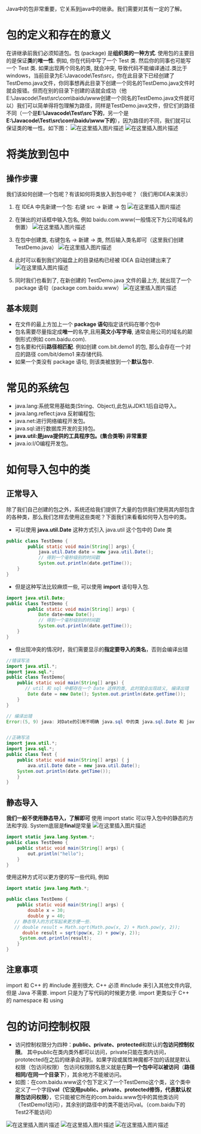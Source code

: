 Java中的包非常重要，它关系到java中的继承。我们需要对其有一定的了解。
# 包的定义和存在的意义
在讲继承前我们必须知道包。包 (package) 是**组织类的一种方式**. 使用包的主要目的是保证**类**的**唯一性**.
例如, 你在代码中写了一个 Test 类. 然后你的同事也可能写一个 Test 类. 如果出现两个同名的类, 就会冲突, 导致代码不能编译通过.类比于windows，当前目录为E:\Javacode\Test\src，你在此目录下已经创建了TestDemo.java文件，你同事想再此目录下创建一个同名的TestDemo.java文件时就会报错。但而在别的目录下创建的话就会成功（他E:\Javacode\Test\src\com\baidu\www创建一个同名的TestDemo.java文件就可以）我们可以简单得将包理解为路径，同样是TestDemo.java文件，但它们的路径不同（一个是**E:\Javacode\Test\src下的**，另一个是**E:\Javacode\Test\src\com\baidu\www下的**），因为路径的不同，我们就可以保证类的唯一性。如下图：
![在这里插入图片描述](https://img-blog.csdnimg.cn/20210112104139351.png?x-oss-process=image/watermark,type_ZmFuZ3poZW5naGVpdGk,shadow_10,text_aHR0cHM6Ly9ibG9nLmNzZG4ubmV0L3FxXzQ1NjYxMTI1,size_16,color_FFFFFF,t_70)
![在这里插入图片描述](https://img-blog.csdnimg.cn/20210112104829338.png)
# 将类放到包中
## 操作步骤
我们该如何创建一个包呢？有该如何将类放入到包中呢？（我们用IDEA来演示）

 1. 在 IDEA 中先新建一个包: 右键 src -> 新建 -> 包
![在这里插入图片描述](https://img-blog.csdnimg.cn/20210112105747668.png?x-oss-process=image/watermark,type_ZmFuZ3poZW5naGVpdGk,shadow_10,text_aHR0cHM6Ly9ibG9nLmNzZG4ubmV0L3FxXzQ1NjYxMTI1,size_16,color_FFFFFF,t_70)


 2. 在弹出的对话框中输入包名, 例如 baidu.com.www(一般情况下为公司域名的倒置）
![在这里插入图片描述](https://img-blog.csdnimg.cn/20210112105712532.png)
 3. 在包中创建类, 右键包名 -> 新建 -> 类, 然后输入类名即可（这里我们创建TestDemo.java）
![在这里插入图片描述](https://img-blog.csdnimg.cn/20210112110002377.png?x-oss-process=image/watermark,type_ZmFuZ3poZW5naGVpdGk,shadow_10,text_aHR0cHM6Ly9ibG9nLmNzZG4ubmV0L3FxXzQ1NjYxMTI1,size_16,color_FFFFFF,t_70)
4)	此时可以看到我们的磁盘上的目录结构已经被 IDEA 自动创建出来了
![在这里插入图片描述](https://img-blog.csdnimg.cn/20210112110055237.png?x-oss-process=image/watermark,type_ZmFuZ3poZW5naGVpdGk,shadow_10,text_aHR0cHM6Ly9ibG9nLmNzZG4ubmV0L3FxXzQ1NjYxMTI1,size_16,color_FFFFFF,t_70)


5)	同时我们也看到了, 在新创建的 TestDemo.java 文件的最上方, 就出现了一个 package 语句（package com.baidu.www）
![在这里插入图片描述](https://img-blog.csdnimg.cn/20210112110226191.png?x-oss-process=image/watermark,type_ZmFuZ3poZW5naGVpdGk,shadow_10,text_aHR0cHM6Ly9ibG9nLmNzZG4ubmV0L3FxXzQ1NjYxMTI1,size_16,color_FFFFFF,t_70)
## 基本规则
 - 在文件的最上方加上一个 **package 语句**指定该代码在哪个包中
 - 包名需要尽量指定成**唯一**的名字,且用**英文小写字母**, 通常会用公司的域名的颠倒形式(例如 com.baidu.com).
 - 包名要和代码**路径相匹配**. 例如创建 com.bit.demo1 的包, 那么会存在一个对应的路径 com/bit/demo1 来存储代码.
 - 如果一个类没有 package 语句, 则该类被放到一个**默认包**中.

# 常见的系统包
 - java.lang:系统常用基础类(String、Object),此包从JDK1.1后自动导入。
 - java.lang.reﬂect:java 反射编程包;
 - java.net:进行网络编程开发包。
 - java.sql:进行数据库开发的支持包。
 - **java.util:是java提供的工具程序包。(集合类等) 非常重要**
 - java.io:I/O编程开发包。

 # 如何导入包中的类
 ## 正常导入
 除了我们自己创建的包之外，系统还给我们提供了大量的包供我们使用其内部包含的各种类，那么我们怎样去使用这些类呢？下面我们来看看如何导入包中的类。
 - 可以使用 **java.util.Date** 这种方式引入 java.util 这个包中的 Date 类

```java
public class TestDemo {
        public static void main(String[] args) {
            java.util.Date date = new java.util.Date();
            // 得到一个毫秒级别的时间戳
            System.out.println(date.getTime());
    }
}
```

 - 但是这种写法比较麻烦一些, 可以使用 **import** 语句导入包.

```java
import java.util.Date;
public class TestDemo {
        public static void main(String[] args) {
            Date date=new Date();
            // 得到一个毫秒级别的时间戳
            System.out.println(date.getTime());
    }
}
```

 - 但出现冲突的情况时，我们需要显示的**指定要导入的类名**，否则会编译出错


```java
//错误写法
import java.util.*; 
import java.sql.*; 
public class TestDemo{
    public static void main(String[] args) {
       // util 和 sql 中都存在一个 Date 这样的类, 此时就会出现歧义, 编译出错
        Date date = new Date(); System.out.println(date.getTime());
    }
}

// 编译出错
Error:(5, 9) java: 对Date的引用不明确 java.sql 中的类 java.sql.Date 和 java.util 中的类 java.util.Date 都匹配


//正确写法
import java.util.*; 
import java.sql.*; 
public class Test {
    public static void main(String[] args) { j
        ava.util.Date date = new java.util.Date(); 
    System.out.println(date.getTime());
    }
}
```

  ## 静态导入
  **我们一般不使用静态导入，了解即可**
使用 import static 可以导入包中的静态的方法和字段.
System底层是**final**是常量
![在这里插入图片描述](https://img-blog.csdnimg.cn/20210112113329894.png?x-oss-process=image/watermark,type_ZmFuZ3poZW5naGVpdGk,shadow_10,text_aHR0cHM6Ly9ibG9nLmNzZG4ubmV0L3FxXzQ1NjYxMTI1,size_16,color_FFFFFF,t_70)


```java
import static java.lang.System.*; 
public class TestDemo {
    public static void main(String[] args) { 
        out.println("hello");
    }
}
```
使用这种方式可以更方便的写一些代码, 例如

```java
import static java.lang.Math.*;

public class TestDemo {
    public static void main(String[] args) { 
        double x = 30;
        double y = 40;
   // 静态导入的方式写起来更方便一些.
   // double result = Math.sqrt(Math.pow(x, 2) + Math.pow(y, 2)); 
      double result = sqrt(pow(x, 2) + pow(y, 2)); 
     System.out.println(result);
    }
}
```
  ## 注意事项
   import 和 C++ 的 #include 差别很大. C++ 必须 #include 来引入其他文件内容, 但是 Java 不需要. import 只是为了写代码的时候更方便. import 更类似于 C++ 的 namespace 和 using

# 包的访问控制权限
 - 访问控制权限分为四种：**public、private、protected**和默认的**包访问控制权限**。
其中public在类内类外都可以访问，private只能在类内访问，prototected在之后的继承会讲到。如果字段或属性神魔都不加的话就是默认权限（包访问权限）
包访问权限顾名思义就是在**同一个包中可以被访问**（**路径相同/在同一个目录下**），其余地方不能被访问。
 - 如图：在com.baidu.www这个包下定义了一个TestDemo这个类，这个类中定义了一个字段**val（它没用public、private、protected修饰，代表默认权限包访问权限）**，它只能被它所在的com.baidu.www包中的其他类访问（TestDemo1访问），其余别的路径中的类不能访问val。（com.baidu下的Test2不能访问）

![在这里插入图片描述](https://img-blog.csdnimg.cn/2021011214095157.png?x-oss-process=image/watermark,type_ZmFuZ3poZW5naGVpdGk,shadow_10,text_aHR0cHM6Ly9ibG9nLmNzZG4ubmV0L3FxXzQ1NjYxMTI1,size_16,color_FFFFFF,t_70)
![在这里插入图片描述](https://img-blog.csdnimg.cn/20210112141006127.png?x-oss-process=image/watermark,type_ZmFuZ3poZW5naGVpdGk,shadow_10,text_aHR0cHM6Ly9ibG9nLmNzZG4ubmV0L3FxXzQ1NjYxMTI1,size_16,color_FFFFFF,t_70)
![在这里插入图片描述](https://img-blog.csdnimg.cn/20210112141031136.png?x-oss-process=image/watermark,type_ZmFuZ3poZW5naGVpdGk,shadow_10,text_aHR0cHM6Ly9ibG9nLmNzZG4ubmV0L3FxXzQ1NjYxMTI1,size_16,color_FFFFFF,t_70)
